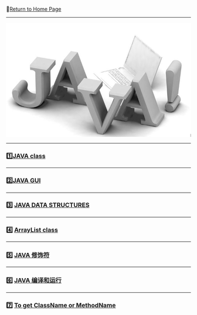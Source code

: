 :hotel:[Return to Home Page](https://github.com/geophydog/geophydog.github.io/blob/master/README.md)

***

![JAVA-icon](https://github.com/geophydog/Java/blob/master/Images/JAVA.jpg)

***

### :one:[JAVA class](https://github.com/geophydog/Java/blob/master/Class.md)

***

### :two:[JAVA GUI](https://github.com/geophydog/Java/blob/master/JAVA-GUI.md)

***

### :three: [JAVA DATA STRUCTURES](https://github.com/geophydog/Java/blob/master/Data_structures.md)

***

### :four: [ArrayList class](https://github.com/geophydog/Java/blob/master/ArrayList.md)

***

### :five: [JAVA 修饰符](https://github.com/geophydog/Java/blob/master/Modifier.md)
 
***

### :six: [JAVA 编译和运行](https://github.com/geophydog/Java/blob/master/Compile_Run.md)

***

### :seven: [To get ClassName or MethodName](https://github.com/geophydog/Java/blob/master/GetClassName_MethodName.md)
